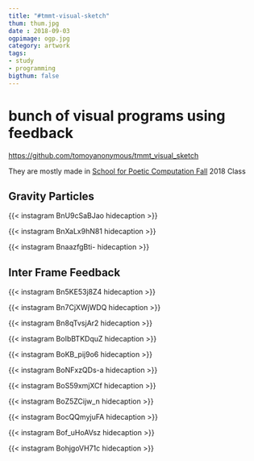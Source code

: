 ```yaml
---
title: "#tmmt-visual-sketch"
thum: thum.jpg
date : 2018-09-03
ogpimage: ogp.jpg
category: artwork
tags:
- study
- programming
bigthum: false
---
```


# bunch of visual programs using feedback

<https://github.com/tomoyanonymous/tmmt_visual_sketch>

They are mostly made in [School for Poetic Computation Fall](https://sfpc.io) 2018 Class


## Gravity Particles

{{< instagram BnU9cSaBJao hidecaption >}}

{{< instagram BnXaLx9hN81 hidecaption >}}

{{< instagram BnaazfgBti- hidecaption >}}

## Inter Frame Feedback

{{< instagram Bn5KE53j8Z4 hidecaption >}}

{{< instagram Bn7CjXWjWDQ hidecaption >}}

{{< instagram Bn8qTvsjAr2 hidecaption >}}

{{< instagram BoIbBTKDquZ hidecaption >}}

{{< instagram BoKB_pij9o6 hidecaption >}}

{{< instagram BoNFxzQDs-a hidecaption >}}

{{< instagram BoS59xmjXCf hidecaption >}}

{{< instagram BoZ5ZCijw_n hidecaption >}}

{{< instagram BocQQmyjuFA hidecaption >}}

{{< instagram Bof_uHoAVsz hidecaption >}}

{{< instagram BohjgoVH71c hidecaption >}}

